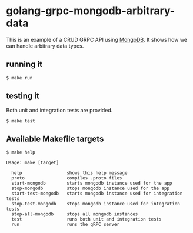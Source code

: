 # golang-grpc-mongodb-arbitrary-data

This is an example of a CRUD GRPC API using [MongoDB](https://mongodb.com/). It shows how we can handle arbitrary data types.

## running it

```
$ make run
```

## testing it

Both unit and integration tests are provided.

```
$ make test
```

## Available Makefile targets

```
$ make help

Usage: make [target]

  help                 shows this help message
  proto                compiles .proto files
  start-mongodb        starts mongodb instance used for the app
  stop-mongodb         stops mongodb instance used for the app
  start-test-mongodb   starts mongodb instance used for integration tests
  stop-test-mongodb    stops mongodb instance used for integration tests
  stop-all-mongodb     stops all mongodb instances
  test                 runs both unit and integration tests
  run                  runs the gRPC server
```